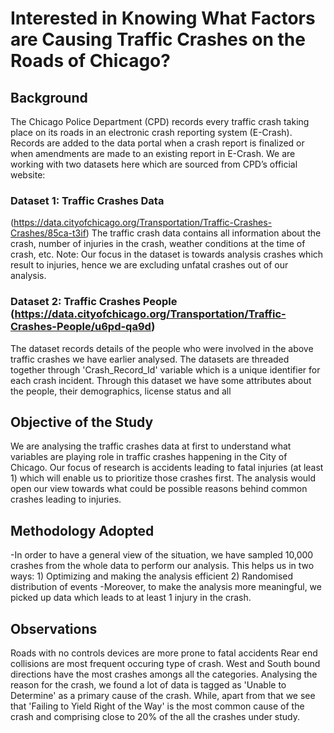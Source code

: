 # Interested in Knowing What Factors are Causing Traffic Crashes on the Roads of Chicago?

## Background
The Chicago Police Department (CPD) records every traffic crash taking place on its roads in an electronic crash reporting system (E-Crash). Records are added to the data portal when a crash report is finalized or when amendments are made to an existing report in E-Crash.
We are working with two datasets here which are sourced from CPD’s official website:
### Dataset 1: Traffic Crashes Data
(https://data.cityofchicago.org/Transportation/Traffic-Crashes-Crashes/85ca-t3if)
The traffic crash data contains all information about the crash, number of injuries in the crash, weather conditions at the time of crash, etc. Note: Our focus in the dataset is towards analysis crashes which result to injuries, hence we are excluding unfatal crashes out of our analysis.

### Dataset 2: Traffic Crashes People (https://data.cityofchicago.org/Transportation/Traffic-Crashes-People/u6pd-qa9d)
The dataset records details of the people who were involved in the above traffic crashes we have earlier analysed. The datasets are threaded together through 'Crash_Record_Id' variable which is a unique identifier for each crash incident. Through this dataset we have some attributes about the people, their demographics, license status and all

## Objective of the Study
We are analysing the traffic crashes data at first to understand what variables are playing role in traffic crashes happening in the City of Chicago. Our focus of research is accidents leading to fatal injuries (at least 1) which will enable us to prioritize those crashes first. The analysis would open our view towards what could be possible reasons behind common crashes leading to injuries.

## Methodology Adopted
-In order to have a general view of the situation, we have sampled 10,000 crashes from the whole data to perform our analysis. This helps us in two ways: 1) Optimizing and making the analysis efficient 2) Randomised distribution of events 
-Moreover, to make the analysis more meaningful, we picked up data which leads to at least 1 injury in the crash. 


## Observations
Roads with no controls devices are more prone to fatal accidents
Rear end collisions are most frequent occuring type of crash.  West and South bound directions have the most crashes amongs all the categories.
Analysing the reason for the crash, we found a lot of data is tagged as 'Unable to Determine' as a primary cause of the crash. While, apart from that we see that 'Failing to Yield Right of the Way' is the most common cause of the crash and comprising close to 20% of the all the crashes under study.




